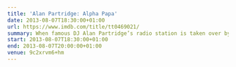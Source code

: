 ```yaml
---
title: 'Alan Partridge: Alpha Papa'
date: 2013-08-07T18:30:00+01:00
url: https://www.imdb.com/title/tt0469021/
summary: When famous DJ Alan Partridge’s radio station is taken over by a new media conglomerate, it sets in motion a chain of events which see Alan having to work with the police to defuse a potentially violent siege.
start: 2013-08-07T18:30:00+01:00
end: 2013-08-07T20:00:00+01:00
venue: 9c2xrvm6+hm
---
```


